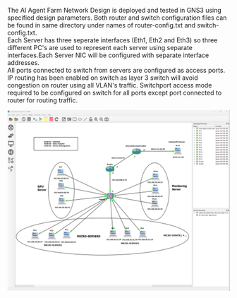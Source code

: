 The AI Agent Farm Network Design is deployed and tested in GNS3 using specified design parameters.
Both router and switch configuration files can be found in same directory under names of router-config.txt and switch-config.txt.    
Each Server has three seperate interfaces (Eth1, Eth2 and Eth3) so three different PC's are used to represent each server using separate interfaces.Each Server NIC will be configured with separate interface addresses.  
All ports connected to switch from servers are configured as access ports.  
IP routing has been enabled on switch as layer 3 switch will avoid congestion on router using all VLAN's traffic.
Switchport access mode required to be configured on switch for all ports except port connected to router for routing traffic.  



![Alt text](image.png)